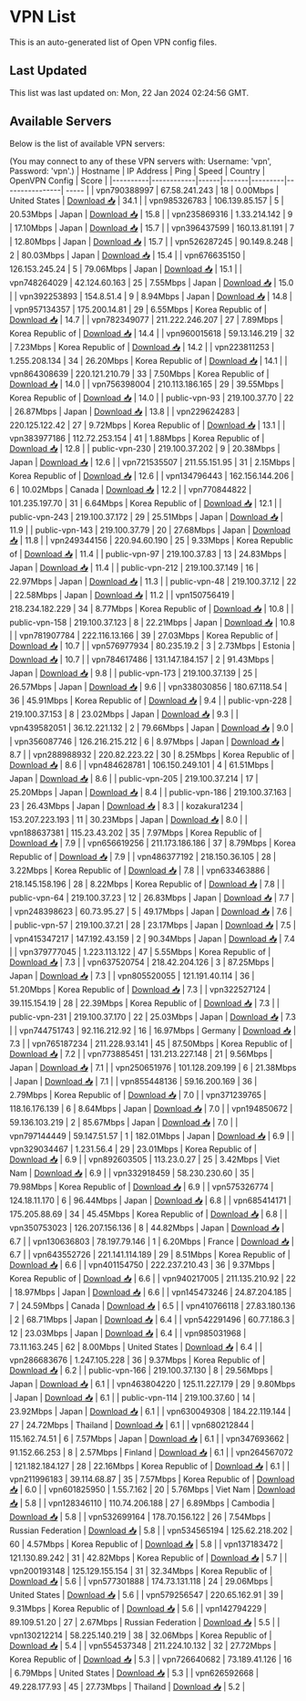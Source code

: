 # VPN List

This is an auto-generated list of Open VPN config files.

## Last Updated

This list was last updated on: Mon, 22 Jan 2024 02:24:56 GMT.

## Available Servers

Below is the list of available VPN servers:

(You may connect to any of these VPN servers with: Username: 'vpn', Password: 'vpn'.)
| Hostname | IP Address | Ping | Speed | Country | OpenVPN Config | Score |
|----------|------------|------|-------|---------|----------------| ----- |
| vpn790388997 | 67.58.241.243 | 18 | 0.00Mbps | United States | [Download 📥](./configs/server_0_US.ovpn) | 34.1 |
| vpn985326783 | 106.139.85.157 | 5 | 20.53Mbps | Japan | [Download 📥](./configs/server_1_JP.ovpn) | 15.8 |
| vpn235869316 | 1.33.214.142 | 9 | 17.10Mbps | Japan | [Download 📥](./configs/server_2_JP.ovpn) | 15.7 |
| vpn396437599 | 160.13.81.191 | 7 | 12.80Mbps | Japan | [Download 📥](./configs/server_3_JP.ovpn) | 15.7 |
| vpn526287245 | 90.149.8.248 | 2 | 80.03Mbps | Japan | [Download 📥](./configs/server_4_JP.ovpn) | 15.4 |
| vpn676635150 | 126.153.245.24 | 5 | 79.06Mbps | Japan | [Download 📥](./configs/server_5_JP.ovpn) | 15.1 |
| vpn748264029 | 42.124.60.163 | 25 | 7.55Mbps | Japan | [Download 📥](./configs/server_6_JP.ovpn) | 15.0 |
| vpn392253893 | 154.8.51.4 | 9 | 8.94Mbps | Japan | [Download 📥](./configs/server_7_JP.ovpn) | 14.8 |
| vpn957134357 | 175.200.14.81 | 29 | 6.55Mbps | Korea Republic of | [Download 📥](./configs/server_8_KR.ovpn) | 14.7 |
| vpn782349077 | 211.222.246.207 | 27 | 7.89Mbps | Korea Republic of | [Download 📥](./configs/server_9_KR.ovpn) | 14.4 |
| vpn960015618 | 59.13.146.219 | 32 | 7.23Mbps | Korea Republic of | [Download 📥](./configs/server_10_KR.ovpn) | 14.2 |
| vpn223811253 | 1.255.208.134 | 34 | 26.20Mbps | Korea Republic of | [Download 📥](./configs/server_11_KR.ovpn) | 14.1 |
| vpn864308639 | 220.121.210.79 | 33 | 7.50Mbps | Korea Republic of | [Download 📥](./configs/server_12_KR.ovpn) | 14.0 |
| vpn756398004 | 210.113.186.165 | 29 | 39.55Mbps | Korea Republic of | [Download 📥](./configs/server_13_KR.ovpn) | 14.0 |
| public-vpn-93 | 219.100.37.70 | 22 | 26.87Mbps | Japan | [Download 📥](./configs/server_14_JP.ovpn) | 13.8 |
| vpn229624283 | 220.125.122.42 | 27 | 9.72Mbps | Korea Republic of | [Download 📥](./configs/server_15_KR.ovpn) | 13.1 |
| vpn383977186 | 112.72.253.154 | 41 | 1.88Mbps | Korea Republic of | [Download 📥](./configs/server_16_KR.ovpn) | 12.8 |
| public-vpn-230 | 219.100.37.202 | 9 | 20.38Mbps | Japan | [Download 📥](./configs/server_17_JP.ovpn) | 12.6 |
| vpn721535507 | 211.55.151.95 | 31 | 2.15Mbps | Korea Republic of | [Download 📥](./configs/server_18_KR.ovpn) | 12.6 |
| vpn134796443 | 162.156.144.206 | 6 | 10.02Mbps | Canada | [Download 📥](./configs/server_19_CA.ovpn) | 12.2 |
| vpn770844822 | 101.235.197.70 | 31 | 6.64Mbps | Korea Republic of | [Download 📥](./configs/server_20_KR.ovpn) | 12.1 |
| public-vpn-243 | 219.100.37.172 | 29 | 25.51Mbps | Japan | [Download 📥](./configs/server_21_JP.ovpn) | 11.9 |
| public-vpn-143 | 219.100.37.79 | 20 | 27.68Mbps | Japan | [Download 📥](./configs/server_22_JP.ovpn) | 11.8 |
| vpn249344156 | 220.94.60.190 | 25 | 9.33Mbps | Korea Republic of | [Download 📥](./configs/server_23_KR.ovpn) | 11.4 |
| public-vpn-97 | 219.100.37.83 | 13 | 24.83Mbps | Japan | [Download 📥](./configs/server_24_JP.ovpn) | 11.4 |
| public-vpn-212 | 219.100.37.149 | 16 | 22.97Mbps | Japan | [Download 📥](./configs/server_25_JP.ovpn) | 11.3 |
| public-vpn-48 | 219.100.37.12 | 22 | 22.58Mbps | Japan | [Download 📥](./configs/server_26_JP.ovpn) | 11.2 |
| vpn150756419 | 218.234.182.229 | 34 | 8.77Mbps | Korea Republic of | [Download 📥](./configs/server_27_KR.ovpn) | 10.8 |
| public-vpn-158 | 219.100.37.123 | 8 | 22.21Mbps | Japan | [Download 📥](./configs/server_28_JP.ovpn) | 10.8 |
| vpn781907784 | 222.116.13.166 | 39 | 27.03Mbps | Korea Republic of | [Download 📥](./configs/server_29_KR.ovpn) | 10.7 |
| vpn576977934 | 80.235.19.2 | 3 | 2.73Mbps | Estonia | [Download 📥](./configs/server_30_EE.ovpn) | 10.7 |
| vpn784617486 | 131.147.184.157 | 2 | 91.43Mbps | Japan | [Download 📥](./configs/server_31_JP.ovpn) | 9.8 |
| public-vpn-173 | 219.100.37.139 | 25 | 26.57Mbps | Japan | [Download 📥](./configs/server_32_JP.ovpn) | 9.6 |
| vpn338030856 | 180.67.118.54 | 36 | 45.91Mbps | Korea Republic of | [Download 📥](./configs/server_33_KR.ovpn) | 9.4 |
| public-vpn-228 | 219.100.37.153 | 8 | 23.02Mbps | Japan | [Download 📥](./configs/server_34_JP.ovpn) | 9.3 |
| vpn439582051 | 36.12.221.132 | 2 | 79.66Mbps | Japan | [Download 📥](./configs/server_35_JP.ovpn) | 9.0 |
| vpn356087746 | 126.216.215.212 | 6 | 8.97Mbps | Japan | [Download 📥](./configs/server_36_JP.ovpn) | 8.7 |
| vpn288988932 | 220.82.223.22 | 30 | 8.25Mbps | Korea Republic of | [Download 📥](./configs/server_37_KR.ovpn) | 8.6 |
| vpn484628781 | 106.150.249.101 | 4 | 61.51Mbps | Japan | [Download 📥](./configs/server_38_JP.ovpn) | 8.6 |
| public-vpn-205 | 219.100.37.214 | 17 | 25.20Mbps | Japan | [Download 📥](./configs/server_39_JP.ovpn) | 8.4 |
| public-vpn-186 | 219.100.37.163 | 23 | 26.43Mbps | Japan | [Download 📥](./configs/server_40_JP.ovpn) | 8.3 |
| kozakura1234 | 153.207.223.193 | 11 | 30.23Mbps | Japan | [Download 📥](./configs/server_41_JP.ovpn) | 8.0 |
| vpn188637381 | 115.23.43.202 | 35 | 7.97Mbps | Korea Republic of | [Download 📥](./configs/server_42_KR.ovpn) | 7.9 |
| vpn656619256 | 211.173.186.186 | 37 | 8.79Mbps | Korea Republic of | [Download 📥](./configs/server_43_KR.ovpn) | 7.9 |
| vpn486377192 | 218.150.36.105 | 28 | 3.22Mbps | Korea Republic of | [Download 📥](./configs/server_44_KR.ovpn) | 7.8 |
| vpn633463886 | 218.145.158.196 | 28 | 8.22Mbps | Korea Republic of | [Download 📥](./configs/server_45_KR.ovpn) | 7.8 |
| public-vpn-64 | 219.100.37.23 | 12 | 26.83Mbps | Japan | [Download 📥](./configs/server_46_JP.ovpn) | 7.7 |
| vpn248398623 | 60.73.95.27 | 5 | 49.17Mbps | Japan | [Download 📥](./configs/server_47_JP.ovpn) | 7.6 |
| public-vpn-57 | 219.100.37.21 | 28 | 23.17Mbps | Japan | [Download 📥](./configs/server_48_JP.ovpn) | 7.5 |
| vpn415347217 | 147.192.43.159 | 2 | 90.34Mbps | Japan | [Download 📥](./configs/server_49_JP.ovpn) | 7.4 |
| vpn379777045 | 1.223.113.122 | 47 | 5.55Mbps | Korea Republic of | [Download 📥](./configs/server_50_KR.ovpn) | 7.3 |
| vpn637520754 | 218.42.204.126 | 3 | 87.25Mbps | Japan | [Download 📥](./configs/server_51_JP.ovpn) | 7.3 |
| vpn805520055 | 121.191.40.114 | 36 | 51.20Mbps | Korea Republic of | [Download 📥](./configs/server_52_KR.ovpn) | 7.3 |
| vpn322527124 | 39.115.154.19 | 28 | 22.39Mbps | Korea Republic of | [Download 📥](./configs/server_53_KR.ovpn) | 7.3 |
| public-vpn-231 | 219.100.37.170 | 22 | 25.03Mbps | Japan | [Download 📥](./configs/server_54_JP.ovpn) | 7.3 |
| vpn744751743 | 92.116.212.92 | 16 | 16.97Mbps | Germany | [Download 📥](./configs/server_55_DE.ovpn) | 7.3 |
| vpn765187234 | 211.228.93.141 | 45 | 87.50Mbps | Korea Republic of | [Download 📥](./configs/server_56_KR.ovpn) | 7.2 |
| vpn773885451 | 131.213.227.148 | 21 | 9.56Mbps | Japan | [Download 📥](./configs/server_57_JP.ovpn) | 7.1 |
| vpn250651976 | 101.128.209.199 | 6 | 21.38Mbps | Japan | [Download 📥](./configs/server_58_JP.ovpn) | 7.1 |
| vpn855448136 | 59.16.200.169 | 36 | 2.79Mbps | Korea Republic of | [Download 📥](./configs/server_59_KR.ovpn) | 7.0 |
| vpn371239765 | 118.16.176.139 | 6 | 8.64Mbps | Japan | [Download 📥](./configs/server_60_JP.ovpn) | 7.0 |
| vpn194850672 | 59.136.103.219 | 2 | 85.67Mbps | Japan | [Download 📥](./configs/server_61_JP.ovpn) | 7.0 |
| vpn797144449 | 59.147.51.57 | 1 | 182.01Mbps | Japan | [Download 📥](./configs/server_62_JP.ovpn) | 6.9 |
| vpn329034467 | 1.231.56.4 | 29 | 23.01Mbps | Korea Republic of | [Download 📥](./configs/server_63_KR.ovpn) | 6.9 |
| vpn892603505 | 113.23.0.27 | 25 | 3.42Mbps | Viet Nam | [Download 📥](./configs/server_64_VN.ovpn) | 6.9 |
| vpn332918459 | 58.230.230.60 | 35 | 79.98Mbps | Korea Republic of | [Download 📥](./configs/server_65_KR.ovpn) | 6.9 |
| vpn575326774 | 124.18.11.170 | 6 | 96.44Mbps | Japan | [Download 📥](./configs/server_66_JP.ovpn) | 6.8 |
| vpn685414171 | 175.205.88.69 | 34 | 45.45Mbps | Korea Republic of | [Download 📥](./configs/server_67_KR.ovpn) | 6.8 |
| vpn350753023 | 126.207.156.136 | 8 | 44.82Mbps | Japan | [Download 📥](./configs/server_68_JP.ovpn) | 6.7 |
| vpn130636803 | 78.197.79.146 | 1 | 6.20Mbps | France | [Download 📥](./configs/server_69_FR.ovpn) | 6.7 |
| vpn643552726 | 221.141.114.189 | 29 | 8.51Mbps | Korea Republic of | [Download 📥](./configs/server_70_KR.ovpn) | 6.6 |
| vpn401154750 | 222.237.210.43 | 36 | 9.37Mbps | Korea Republic of | [Download 📥](./configs/server_71_KR.ovpn) | 6.6 |
| vpn940217005 | 211.135.210.92 | 22 | 18.97Mbps | Japan | [Download 📥](./configs/server_72_JP.ovpn) | 6.6 |
| vpn145473246 | 24.87.204.185 | 7 | 24.59Mbps | Canada | [Download 📥](./configs/server_73_CA.ovpn) | 6.5 |
| vpn410766118 | 27.83.180.136 | 2 | 68.71Mbps | Japan | [Download 📥](./configs/server_74_JP.ovpn) | 6.4 |
| vpn542291496 | 60.77.186.3 | 12 | 23.03Mbps | Japan | [Download 📥](./configs/server_75_JP.ovpn) | 6.4 |
| vpn985031968 | 73.11.163.245 | 62 | 8.00Mbps | United States | [Download 📥](./configs/server_76_US.ovpn) | 6.4 |
| vpn286683676 | 1.247.105.228 | 36 | 9.37Mbps | Korea Republic of | [Download 📥](./configs/server_77_KR.ovpn) | 6.2 |
| public-vpn-166 | 219.100.37.130 | 8 | 29.56Mbps | Japan | [Download 📥](./configs/server_78_JP.ovpn) | 6.1 |
| vpn463804220 | 125.11.227.179 | 29 | 9.80Mbps | Japan | [Download 📥](./configs/server_79_JP.ovpn) | 6.1 |
| public-vpn-114 | 219.100.37.60 | 14 | 23.92Mbps | Japan | [Download 📥](./configs/server_80_JP.ovpn) | 6.1 |
| vpn630049308 | 184.22.119.144 | 27 | 24.72Mbps | Thailand | [Download 📥](./configs/server_81_TH.ovpn) | 6.1 |
| vpn680212844 | 115.162.74.51 | 6 | 7.57Mbps | Japan | [Download 📥](./configs/server_82_JP.ovpn) | 6.1 |
| vpn347693662 | 91.152.66.253 | 8 | 2.57Mbps | Finland | [Download 📥](./configs/server_83_FI.ovpn) | 6.1 |
| vpn264567072 | 121.182.184.127 | 28 | 22.16Mbps | Korea Republic of | [Download 📥](./configs/server_84_KR.ovpn) | 6.1 |
| vpn211996183 | 39.114.68.87 | 35 | 7.57Mbps | Korea Republic of | [Download 📥](./configs/server_85_KR.ovpn) | 6.0 |
| vpn601825950 | 1.55.7.162 | 20 | 5.76Mbps | Viet Nam | [Download 📥](./configs/server_86_VN.ovpn) | 5.8 |
| vpn128346110 | 110.74.206.188 | 27 | 6.89Mbps | Cambodia | [Download 📥](./configs/server_87_KH.ovpn) | 5.8 |
| vpn532699164 | 178.70.156.122 | 26 | 7.54Mbps | Russian Federation | [Download 📥](./configs/server_88_RU.ovpn) | 5.8 |
| vpn534565194 | 125.62.218.202 | 60 | 4.57Mbps | Korea Republic of | [Download 📥](./configs/server_89_KR.ovpn) | 5.8 |
| vpn137183472 | 121.130.89.242 | 31 | 42.82Mbps | Korea Republic of | [Download 📥](./configs/server_90_KR.ovpn) | 5.7 |
| vpn200193148 | 125.129.155.154 | 31 | 32.34Mbps | Korea Republic of | [Download 📥](./configs/server_91_KR.ovpn) | 5.6 |
| vpn577301888 | 174.73.131.118 | 24 | 29.06Mbps | United States | [Download 📥](./configs/server_92_US.ovpn) | 5.6 |
| vpn579256547 | 220.65.162.91 | 39 | 9.31Mbps | Korea Republic of | [Download 📥](./configs/server_93_KR.ovpn) | 5.6 |
| vpn142794229 | 89.109.51.20 | 27 | 2.67Mbps | Russian Federation | [Download 📥](./configs/server_94_RU.ovpn) | 5.5 |
| vpn130212214 | 58.225.140.219 | 38 | 32.06Mbps | Korea Republic of | [Download 📥](./configs/server_95_KR.ovpn) | 5.4 |
| vpn554537348 | 211.224.10.132 | 32 | 27.72Mbps | Korea Republic of | [Download 📥](./configs/server_96_KR.ovpn) | 5.3 |
| vpn726640682 | 73.189.41.126 | 16 | 6.79Mbps | United States | [Download 📥](./configs/server_97_US.ovpn) | 5.3 |
| vpn626592668 | 49.228.177.93 | 45 | 27.73Mbps | Thailand | [Download 📥](./configs/server_98_TH.ovpn) | 5.2 |
